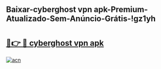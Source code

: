 
## Baixar-cyberghost vpn apk-Premium-Atualizado-Sem-Anúncio-Grátis-!gz1yh

# <h2><a href="https://andorid.site?title=cyberghost_vpn_apk&ref=27">🔗👉 🔴 cyberghost vpn apk</a></h2>

[![acn](https://github.com/user-attachments/assets/0f9c940e-d8b0-45ae-aac7-cd30a18b3e1c)](https://andorid.site?title=cyberghost_vpn_apk&ref=27)

